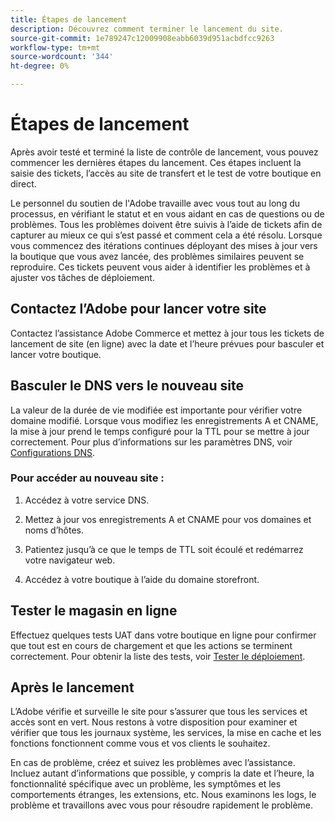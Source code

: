 ```yaml
---
title: Étapes de lancement
description: Découvrez comment terminer le lancement du site.
source-git-commit: 1e789247c12009908eabb6039d951acbdfcc9263
workflow-type: tm+mt
source-wordcount: '344'
ht-degree: 0%

---
```


# Étapes de lancement

Après avoir testé et terminé la liste de contrôle de lancement, vous pouvez commencer les dernières étapes du lancement. Ces étapes incluent la saisie des tickets, l’accès au site de transfert et le test de votre boutique en direct.

Le personnel du soutien de l&#39;Adobe travaille avec vous tout au long du processus, en vérifiant le statut et en vous aidant en cas de questions ou de problèmes. Tous les problèmes doivent être suivis à l’aide de tickets afin de capturer au mieux ce qui s’est passé et comment cela a été résolu. Lorsque vous commencez des itérations continues déployant des mises à jour vers la boutique que vous avez lancée, des problèmes similaires peuvent se reproduire. Ces tickets peuvent vous aider à identifier les problèmes et à ajuster vos tâches de déploiement.

## Contactez l’Adobe pour lancer votre site

Contactez l’assistance Adobe Commerce et mettez à jour tous les tickets de lancement de site (en ligne) avec la date et l’heure prévues pour basculer et lancer votre boutique.

## Basculer le DNS vers le nouveau site

La valeur de la durée de vie modifiée est importante pour vérifier votre domaine modifié. Lorsque vous modifiez les enregistrements A et CNAME, la mise à jour prend le temps configuré pour la TTL pour se mettre à jour correctement. Pour plus d’informations sur les paramètres DNS, voir [Configurations DNS](checklist.md#update-dns-configuration-with-production-settings).

### Pour accéder au nouveau site :

1. Accédez à votre service DNS.

1. Mettez à jour vos enregistrements A et CNAME pour vos domaines et noms d’hôtes.

1. Patientez jusqu’à ce que le temps de TTL soit écoulé et redémarrez votre navigateur web.

1. Accédez à votre boutique à l’aide du domaine storefront.

## Tester le magasin en ligne

Effectuez quelques tests UAT dans votre boutique en ligne pour confirmer que tout est en cours de chargement et que les actions se terminent correctement. Pour obtenir la liste des tests, voir [Tester le déploiement](../test/staging-and-production.md#complete-uat-testing).

## Après le lancement

L’Adobe vérifie et surveille le site pour s’assurer que tous les services et accès sont en vert. Nous restons à votre disposition pour examiner et vérifier que tous les journaux système, les services, la mise en cache et les fonctions fonctionnent comme vous et vos clients le souhaitez.

En cas de problème, créez et suivez les problèmes avec l’assistance. Incluez autant d’informations que possible, y compris la date et l’heure, la fonctionnalité spécifique avec un problème, les symptômes et les comportements étranges, les extensions, etc. Nous examinons les logs, le problème et travaillons avec vous pour résoudre rapidement le problème.
